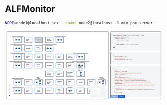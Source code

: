 # ALFMonitor

```sh
NODE=node1@localhost iex --sname node2@localhost -S mix phx.server
```

![alt text](ALFMonitor.png "Monitor your ALF app")
